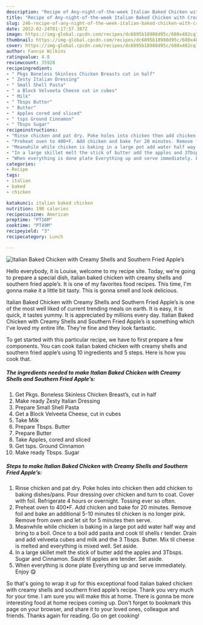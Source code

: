 ```yaml
---
description: "Recipe of Any-night-of-the-week Italian Baked Chicken with Creamy Shells and Southern Fried Apple’s"
title: "Recipe of Any-night-of-the-week Italian Baked Chicken with Creamy Shells and Southern Fried Apple’s"
slug: 246-recipe-of-any-night-of-the-week-italian-baked-chicken-with-creamy-shells-and-southern-fried-apples
date: 2022-02-24T01:17:57.387Z
image: https://img-global.cpcdn.com/recipes/dc6895b18988d95c/680x482cq70/italian-baked-chicken-with-creamy-shells-and-southern-fried-apples-recipe-main-photo.jpg
thumbnail: https://img-global.cpcdn.com/recipes/dc6895b18988d95c/680x482cq70/italian-baked-chicken-with-creamy-shells-and-southern-fried-apples-recipe-main-photo.jpg
cover: https://img-global.cpcdn.com/recipes/dc6895b18988d95c/680x482cq70/italian-baked-chicken-with-creamy-shells-and-southern-fried-apples-recipe-main-photo.jpg
author: Fannie Wilkins
ratingvalue: 4.8
reviewcount: 35928
recipeingredient:
- " Pkgs Boneless Skinless Chicken Breasts cut in half"
- " Zesty Italian Dressing"
- " Small Shell Pasta"
- " a Block Velveeta Cheese cut in cubes"
- " Milk"
- " Tbsps Butter"
- " Butter"
- " Apples cored and sliced"
- " tsps Ground Cinnamon"
- " Tbsps Sugar"
recipeinstructions:
- "Rinse chicken and pat dry. Poke holes into chicken then add chicken to baking dishes/pans. Pour dressing over chicken and turn to coat. Cover with foil. Refrigerate 4 hours or overnight. Tossing ever so often."
- "Preheat oven to 400•F. Add chicken and bake for 20 minutes. Remove foil and bake an additional 5-10 minutes til chicken is no longer pink. Remove from oven and let sit for 5 minutes then serve."
- "Meanwhile while chicken is baking in a large pot add water half way and bring to a boil. Once to a boil add pasta and cook til shells r tender. Drain and add velveeta cubes and milk and the 3 Tbsps. Butter. Mix til cheese is melted and everything is mixed well. Set aside."
- "In a large skillet melt the stick of butter add the apples and 3Tbsps. Sugar and Cinnamon. Sauté til apples are tender. Set aside."
- "When everything is done plate Everything up and serve immediately. Enjoy 😋"
categories:
- Recipe
tags:
- italian
- baked
- chicken

katakunci: italian baked chicken 
nutrition: 190 calories
recipecuisine: American
preptime: "PT16M"
cooktime: "PT49M"
recipeyield: "3"
recipecategory: Lunch

---
```



![Italian Baked Chicken with Creamy Shells and Southern Fried Apple’s](https://img-global.cpcdn.com/recipes/dc6895b18988d95c/680x482cq70/italian-baked-chicken-with-creamy-shells-and-southern-fried-apples-recipe-main-photo.jpg)

Hello everybody, it is Louise, welcome to my recipe site. Today, we're going to prepare a special dish, italian baked chicken with creamy shells and southern fried apple’s. It is one of my favorites food recipes. This time, I'm gonna make it a little bit tasty. This is gonna smell and look delicious.

Italian Baked Chicken with Creamy Shells and Southern Fried Apple’s is one of the most well liked of current trending meals on earth. It is easy, it is quick, it tastes yummy. It is appreciated by millions every day. Italian Baked Chicken with Creamy Shells and Southern Fried Apple’s is something which I've loved my entire life. They're fine and they look fantastic.




To get started with this particular recipe, we have to first prepare a few components. You can cook italian baked chicken with creamy shells and southern fried apple’s using 10 ingredients and 5 steps. Here is how you cook that.

<!--inarticleads1-->

##### The ingredients needed to make Italian Baked Chicken with Creamy Shells and Southern Fried Apple’s:

1. Get  Pkgs. Boneless Skinless Chicken Breast’s, cut in half
1. Make ready  Zesty Italian Dressing
1. Prepare  Small Shell Pasta
1. Get  a Block Velveeta Cheese, cut in cubes
1. Take  Milk
1. Prepare  Tbsps. Butter
1. Prepare  Butter
1. Take  Apples, cored and sliced
1. Get  tsps. Ground Cinnamon
1. Make ready  Tbsps. Sugar




<!--inarticleads2-->

##### Steps to make Italian Baked Chicken with Creamy Shells and Southern Fried Apple’s:

1. Rinse chicken and pat dry. Poke holes into chicken then add chicken to baking dishes/pans. Pour dressing over chicken and turn to coat. Cover with foil. Refrigerate 4 hours or overnight. Tossing ever so often.
1. Preheat oven to 400•F. Add chicken and bake for 20 minutes. Remove foil and bake an additional 5-10 minutes til chicken is no longer pink. Remove from oven and let sit for 5 minutes then serve.
1. Meanwhile while chicken is baking in a large pot add water half way and bring to a boil. Once to a boil add pasta and cook til shells r tender. Drain and add velveeta cubes and milk and the 3 Tbsps. Butter. Mix til cheese is melted and everything is mixed well. Set aside.
1. In a large skillet melt the stick of butter add the apples and 3Tbsps. Sugar and Cinnamon. Sauté til apples are tender. Set aside.
1. When everything is done plate Everything up and serve immediately. Enjoy 😋




So that's going to wrap it up for this exceptional food italian baked chicken with creamy shells and southern fried apple’s recipe. Thank you very much for your time. I am sure you will make this at home. There is gonna be more interesting food at home recipes coming up. Don't forget to bookmark this page on your browser, and share it to your loved ones, colleague and friends. Thanks again for reading. Go on get cooking!
